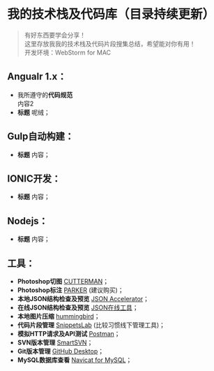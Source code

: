 # 我的技术栈及代码库（目录持续更新）

> 有好东西要学会分享！  
> 这里存放我我的技术栈及代码片段搜集总结，希望能对你有用！  
> 开发环境：WebStorm for MAC

Angualr 1.x：
-------
 - 我所遵守的**代码规范**   
 内容2
 - **标题** 呢绒；
 
 
Gulp自动构建：
-------
 - **标题** 内容；
 
IONIC开发：
-------
 - **标题** 内容；

 
Nodejs：
-------
 - **标题** 内容；

工具：
-------
 - **Photoshop切图** [CUTTERMAN](http://www.cutterman.cn/)；  
 - **Photoshop标注** [PARKER](http://www.cutterman.cn/v2/parker) (建议购买)； 
 - **本地JSON结构检查及预览** [JSON Accelerator](https://itunes.apple.com/us/app/json-accelerator/id511324989)；
 - **在线JSON结构检查及预览** [JSON在线工具](http://www.kjson.com/)；
 - **本地图片压缩** [hummingbird](https://github.com/stormtea123/hummingbird)；
 - **代码片段管理** [SnippetsLab](https://itunes.apple.com/cn/app/snippetslab/id1006087419) (比较习惯线下管理工具)；
 - **模拟HTTP请求及API测试** [Postman](http://www.getpostman.com/)；
 - **SVN版本管理** [SmartSVN](http://www.smartsvn.com/)；
 - **Git版本管理** [GitHub Desktop](http://desktop.github.com/)；
 - **MySQL数据库查看** [Navicat for MySQL](http://www.kjson.com/)；